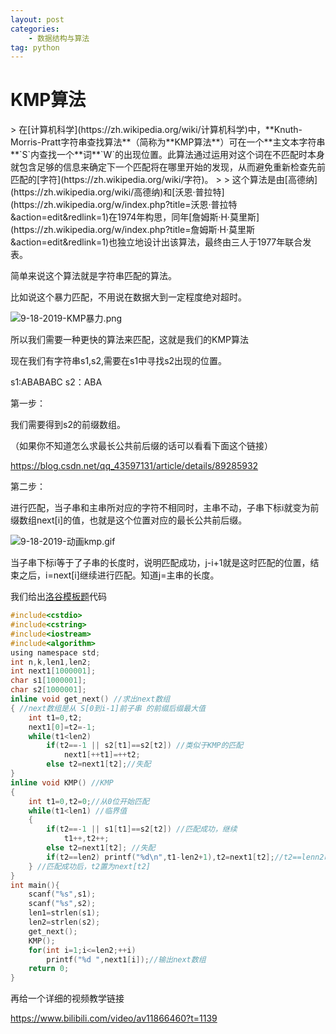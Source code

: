 ```yaml
---
layout: post
categories:
	- 数据结构与算法
tag: python
---
```





<h1>KMP算法</h1>
> 在[计算机科学](https://zh.wikipedia.org/wiki/计算机科学)中，**Knuth-Morris-Pratt字符串查找算法**（简称为**KMP算法**）可在一个**主文本字符串**`S`内查找一个**词**`W`的出现位置。此算法通过运用对这个词在不匹配时本身就包含足够的信息来确定下一个匹配将在哪里开始的发现，从而避免重新检查先前匹配的[字符](https://zh.wikipedia.org/wiki/字符)。
>
> 这个算法是由[高德纳](https://zh.wikipedia.org/wiki/高德纳)和[沃恩·普拉特](https://zh.wikipedia.org/w/index.php?title=沃恩·普拉特&action=edit&redlink=1)在1974年构思，同年[詹姆斯·H·莫里斯](https://zh.wikipedia.org/w/index.php?title=詹姆斯·H·莫里斯&action=edit&redlink=1)也独立地设计出该算法，最终由三人于1977年联合发表。

简单来说这个算法就是字符串匹配的算法。

比如说这个暴力匹配，不用说在数据大到一定程度绝对超时。

![9-18-2019-KMP暴力.png](https://rpzoss.oss-cn-chengdu.aliyuncs.com/Public/9-18-2019-KMP%E6%9A%B4%E5%8A%9B.png)

所以我们需要一种更快的算法来匹配，这就是我们的KMP算法

现在我们有字符串s1,s2,需要在s1中寻找s2出现的位置。

s1:ABABABC  s2：ABA

第一步：

我们需要得到s2的前缀数组。

（如果你不知道怎么求最长公共前后缀的话可以看看下面这个链接）

https://blog.csdn.net/qq_43597131/article/details/89285932

第二步：

进行匹配，当子串和主串所对应的字符不相同时，主串不动，子串下标i就变为前缀数组next[i]的值，也就是这个位置对应的最长公共前后缀。

![9-18-2019-动画kmp.gif](https://rpzoss.oss-cn-chengdu.aliyuncs.com/Public/9-18-2019-%E5%8A%A8%E7%94%BBkmp.gif)

当子串下标i等于了子串的长度时，说明匹配成功，j-i+1就是这时匹配的位置，结束之后，i=next[i]继续进行匹配。知道j=主串的长度。

我们给出[洛谷模板题](https://www.luogu.org/problem/P3375)代码

```c
#include<cstdio>
#include<cstring>
#include<iostream>
#include<algorithm>
using namespace std;
int n,k,len1,len2;
int next1[1000001];
char s1[1000001];
char s2[1000001];
inline void get_next() //求出next数组 
{ //next数组是从 S[0到i-1]前子串 的前缀后缀最大值
    int t1=0,t2;
    next1[0]=t2=-1;
    while(t1<len2) 
        if(t2==-1 || s2[t1]==s2[t2]) //类似于KMP的匹配 
            next1[++t1]=++t2;
        else t2=next1[t2];//失配 
} 
inline void KMP() //KMP 
{ 
    int t1=0,t2=0;//从0位开始匹配 
    while(t1<len1) //临界值 
    { 
        if(t2==-1 || s1[t1]==s2[t2]) //匹配成功，继续 
            t1++,t2++;
        else t2=next1[t2]; //失配 
        if(t2==len2) printf("%d\n",t1-len2+1),t2=next1[t2];//t2==lenn2时，匹配成功；t1-len2+1即为第一个字母的位置 
    } //匹配成功后，t2置为next[t2] 
} 
int main(){ 
    scanf("%s",s1);
    scanf("%s",s2);
    len1=strlen(s1);
    len2=strlen(s2);
    get_next();
    KMP();
    for(int i=1;i<=len2;++i) 
        printf("%d ",next1[i]);//输出next数组 
    return 0;
}
```

再给一个详细的视频教学链接

https://www.bilibili.com/video/av11866460?t=1139